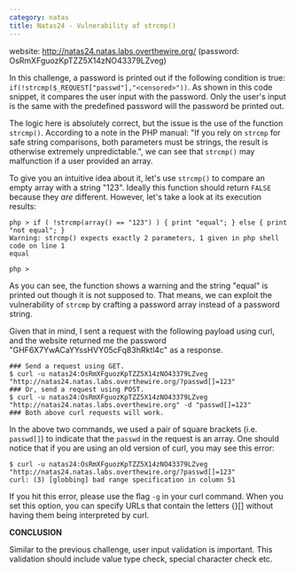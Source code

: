 ```yaml
---
category: natas
title: Natas24 - Vulnerability of strcmp()
---
```


website: http://natas24.natas.labs.overthewire.org/ (password: OsRmXFguozKpTZZ5X14zNO43379LZveg)

In this challenge, a password is printed out if the following condition is true: `if(!strcmp($_REQUEST["passwd"],"<censored>"))`. As shown in this code snippet, it compares the user input with the password. Only the user's input is the same with the predefined password will the password be printed out.

The logic here is absolutely correct, but the issue is the use of the function `strcmp()`. According to a note in the PHP manual: "If you rely on `strcmp` for safe string comparisons, both parameters must be strings, the result is otherwise extremely unpredictable.", we can see that `strcmp()` may malfunction if a user provided an array.

To give you an intuitive idea about it, let's use `strcmp()` to compare an empty array with a string "123". Ideally this function should return `FALSE` because they <em>are</em> different. However, let's take a look at its execution results:

```shell
php > if ( !strcmp(array() == "123") ) { print "equal"; } else { print "not equal"; }
Warning: strcmp() expects exactly 2 parameters, 1 given in php shell code on line 1
equal

php >
```

As you can see, the function shows a warning and the string "equal" is printed out though it is not supposed to. That means, we can exploit the vulnerability of `strcmp` by crafting a password array instead of a password string.

Given that in mind, I sent a request with the following payload using curl, and the website returned me the password "GHF6X7YwACaYYssHVY05cFq83hRktl4c" as a response.

```shell
### Send a request using GET.
$ curl -u natas24:OsRmXFguozKpTZZ5X14zNO43379LZveg "http://natas24.natas.labs.overthewire.org/?passwd[]=123"
### Or, send a request using POST.
$ curl -u natas24:OsRmXFguozKpTZZ5X14zNO43379LZveg  "http://natas24.natas.labs.overthewire.org" -d "passwd[]=123"
### Both above curl requests will work.
```

In the above two commands, we used a pair of square brackets (i.e. `passwd[]`) to indicate that the `passwd` in the request is an array.
One should notice that if you are using an old version of curl, you may see this error:

```shell
$ curl -u natas24:OsRmXFguozKpTZZ5X14zNO43379LZveg "http://natas24.natas.labs.overthewire.org/?passwd[]=123"
curl: (3) [globbing] bad range specification in column 51
```

If you hit this error, please use the flag `-g` in your curl command. When you set this option, you can specify URLs that contain the letters {}[] without having them being interpreted by curl.


<strong>CONCLUSION</strong>

Similar to the previous challenge, user input validation is important. This validation should include value type check, special character check etc.

